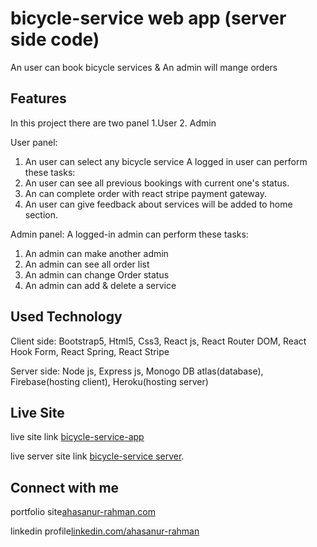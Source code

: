 # bicycle-service web app (server side code)

An user can book bicycle services & An admin will mange orders


## Features

In this project there are two panel 1.User 2. Admin

User panel: 
1. An user can select any bicycle service
A logged in user can perform these tasks:
2. An user can see all previous bookings with current one's status.
3. An can complete order with react stripe payment gateway.
4. An user can give feedback about services will be added to home section.

Admin panel: 
A logged-in admin can perform these tasks:
1. An admin can make another admin 
2. An admin can see all order list
3. An admin can change Order status
4. An admin can add & delete a service 


## Used Technology

Client side: Bootstrap5, Html5, Css3, React js, React Router DOM, React Hook Form, React Spring, React Stripe

Server side: Node js, Express js, Monogo DB atlas(database), Firebase(hosting client), Heroku(hosting server)

## Live Site

live site link [bicycle-service-app](https://bicycle-service-6512c.firebaseapp.com/)

live server site link [bicycle-service server](https://immense-wildwood-36980.herokuapp.com/).


## Connect with me
portfolio site[ahasanur-rahman.com](https://ahasanur-rahman.web.app/)

linkedin profile[linkedin.com/ahasanur-rahman](https://www.linkedin.com/in/ahasanur-rahman-a10925202/)




